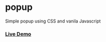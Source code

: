 # popup
Simple popup using CSS and vanila Javascript
### [Live Demo](https://stojanmilosev.github.io/popup/)
